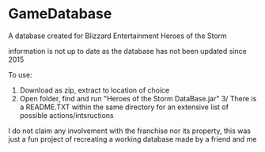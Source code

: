 # GameDatabase
A database created for Blizzard Entertainment Heroes of the Storm 

information is not up to date as the database has not been updated since 2015

To use:
1. Download as zip, extract to location of choice
2. Open folder, find and run "Heroes of the Storm DataBase.jar"
3/ There is a README.TXT within the same directory for an extensive list of possible actions/intsructions

I do not claim any involvement with the franchise nor its property, this was just a fun project of recreating a working database made by a friend and me
